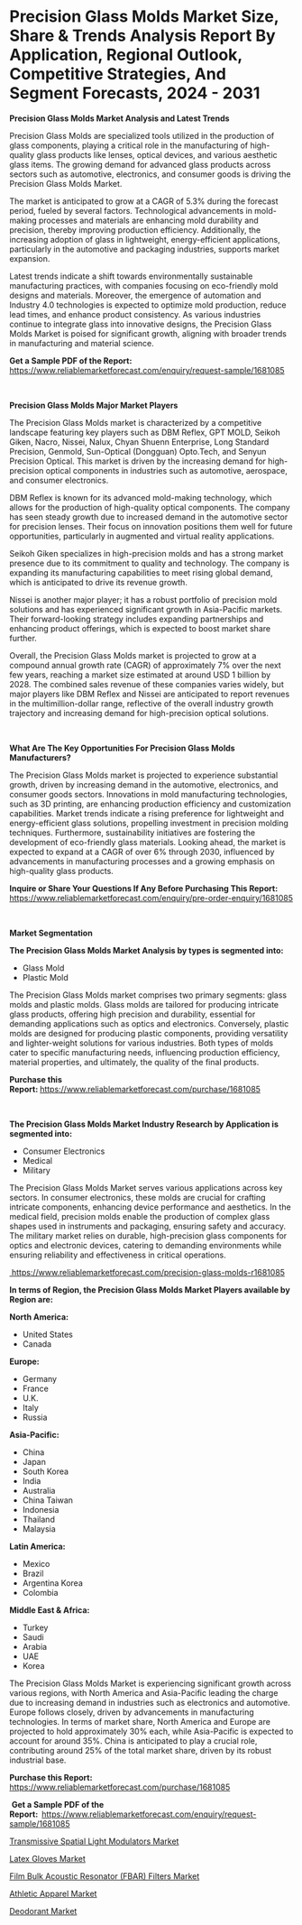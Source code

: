 <p><h1>Precision Glass Molds Market Size, Share & Trends Analysis Report By Application, Regional Outlook, Competitive Strategies, And Segment Forecasts, 2024 - 2031</h1></p><p><strong>Precision Glass Molds Market Analysis and Latest Trends</strong></p>
<p><p>Precision Glass Molds are specialized tools utilized in the production of glass components, playing a critical role in the manufacturing of high-quality glass products like lenses, optical devices, and various aesthetic glass items. The growing demand for advanced glass products across sectors such as automotive, electronics, and consumer goods is driving the Precision Glass Molds Market.</p><p>The market is anticipated to grow at a CAGR of 5.3% during the forecast period, fueled by several factors. Technological advancements in mold-making processes and materials are enhancing mold durability and precision, thereby improving production efficiency. Additionally, the increasing adoption of glass in lightweight, energy-efficient applications, particularly in the automotive and packaging industries, supports market expansion.</p><p>Latest trends indicate a shift towards environmentally sustainable manufacturing practices, with companies focusing on eco-friendly mold designs and materials. Moreover, the emergence of automation and Industry 4.0 technologies is expected to optimize mold production, reduce lead times, and enhance product consistency. As various industries continue to integrate glass into innovative designs, the Precision Glass Molds Market is poised for significant growth, aligning with broader trends in manufacturing and material science.</p></p>
<p><strong>Get a Sample PDF of the Report:&nbsp;</strong> <a href="https://www.reliablemarketforecast.com/enquiry/request-sample/1681085?utm_campaign=1123&utm_medium=2&utm_source=Github&utm_content=ia&utm_term=04102024&utm_id=precision-glass-molds">https://www.reliablemarketforecast.com/enquiry/request-sample/1681085</a></p>
<p>&nbsp;</p>
<p><strong>Precision Glass Molds Major Market Players</strong></p>
<p><p>The Precision Glass Molds market is characterized by a competitive landscape featuring key players such as DBM Reflex, GPT MOLD, Seikoh Giken, Nacro, Nissei, Nalux, Chyan Shuenn Enterprise, Long Standard Precision, Genmold, Sun-Optical (Dongguan) Opto.Tech, and Senyun Precision Optical. This market is driven by the increasing demand for high-precision optical components in industries such as automotive, aerospace, and consumer electronics.</p><p>DBM Reflex is known for its advanced mold-making technology, which allows for the production of high-quality optical components. The company has seen steady growth due to increased demand in the automotive sector for precision lenses. Their focus on innovation positions them well for future opportunities, particularly in augmented and virtual reality applications.</p><p>Seikoh Giken specializes in high-precision molds and has a strong market presence due to its commitment to quality and technology. The company is expanding its manufacturing capabilities to meet rising global demand, which is anticipated to drive its revenue growth.</p><p>Nissei is another major player; it has a robust portfolio of precision mold solutions and has experienced significant growth in Asia-Pacific markets. Their forward-looking strategy includes expanding partnerships and enhancing product offerings, which is expected to boost market share further.</p><p>Overall, the Precision Glass Molds market is projected to grow at a compound annual growth rate (CAGR) of approximately 7% over the next few years, reaching a market size estimated at around USD 1 billion by 2028. The combined sales revenue of these companies varies widely, but major players like DBM Reflex and Nissei are anticipated to report revenues in the multimillion-dollar range, reflective of the overall industry growth trajectory and increasing demand for high-precision optical solutions.</p></p>
<p>&nbsp;</p>
<p><strong>What Are The Key Opportunities For Precision Glass Molds Manufacturers?</strong></p>
<p><p>The Precision Glass Molds market is projected to experience substantial growth, driven by increasing demand in the automotive, electronics, and consumer goods sectors. Innovations in mold manufacturing technologies, such as 3D printing, are enhancing production efficiency and customization capabilities. Market trends indicate a rising preference for lightweight and energy-efficient glass solutions, propelling investment in precision molding techniques. Furthermore, sustainability initiatives are fostering the development of eco-friendly glass materials. Looking ahead, the market is expected to expand at a CAGR of over 6% through 2030, influenced by advancements in manufacturing processes and a growing emphasis on high-quality glass products.</p></p>
<p><strong>Inquire or Share Your Questions If Any Before Purchasing This Report:</strong> <a href="https://www.reliablemarketforecast.com/enquiry/pre-order-enquiry/1681085?utm_campaign=1123&utm_medium=2&utm_source=Github&utm_content=ia&utm_term=04102024&utm_id=precision-glass-molds">https://www.reliablemarketforecast.com/enquiry/pre-order-enquiry/1681085</a></p>
<p>&nbsp;</p>
<p><strong>Market Segmentation</strong></p>
<p><strong>The Precision Glass Molds Market Analysis by types is segmented into:</strong></p>
<p><ul><li>Glass Mold</li><li>Plastic Mold</li></ul></p>
<p><p>The Precision Glass Molds market comprises two primary segments: glass molds and plastic molds. Glass molds are tailored for producing intricate glass products, offering high precision and durability, essential for demanding applications such as optics and electronics. Conversely, plastic molds are designed for producing plastic components, providing versatility and lighter-weight solutions for various industries. Both types of molds cater to specific manufacturing needs, influencing production efficiency, material properties, and ultimately, the quality of the final products.</p></p>
<p><strong>Purchase this Report:&nbsp;</strong><a href="https://www.reliablemarketforecast.com/purchase/1681085?utm_campaign=1123&utm_medium=2&utm_source=Github&utm_content=ia&utm_term=04102024&utm_id=precision-glass-molds">https://www.reliablemarketforecast.com/purchase/1681085</a></p>
<p>&nbsp;</p>
<p><strong>The Precision Glass Molds Market Industry Research by Application is segmented into:</strong></p>
<p><ul><li>Consumer Electronics</li><li>Medical</li><li>Military</li></ul></p>
<p><p>The Precision Glass Molds Market serves various applications across key sectors. In consumer electronics, these molds are crucial for crafting intricate components, enhancing device performance and aesthetics. In the medical field, precision molds enable the production of complex glass shapes used in instruments and packaging, ensuring safety and accuracy. The military market relies on durable, high-precision glass components for optics and electronic devices, catering to demanding environments while ensuring reliability and effectiveness in critical operations.</p></p>
<p><a href="https://www.reliablemarketforecast.com/precision-glass-molds-r1681085?utm_campaign=1123&utm_medium=2&utm_source=Github&utm_content=ia&utm_term=04102024&utm_id=precision-glass-molds">&nbsp;https://www.reliablemarketforecast.com/precision-glass-molds-r1681085</a></p>
<p><strong>In terms of Region, the Precision Glass Molds Market Players available by Region are:</strong></p>
<p>
    <p> <strong> North America: </strong>
        <ul>
            <li>United States</li>
            <li>Canada</li>
        </ul>
        </p> 
    <p> <strong> Europe: </strong>
        <ul>
            <li>Germany</li>
            <li>France</li>
            <li>U.K.</li>
            <li>Italy</li>
            <li>Russia</li>
        </ul>
        </p> 
    <p> <strong> Asia-Pacific: </strong>
        <ul>
            <li>China</li>
            <li>Japan</li>
            <li>South Korea</li>
            <li>India</li>
            <li>Australia</li>
            <li>China Taiwan</li>
            <li>Indonesia</li>
            <li>Thailand</li>
            <li>Malaysia</li>
        </ul>
        </p> 
    <p> <strong> Latin America: </strong>
        <ul>
            <li>Mexico</li>
            <li>Brazil</li>
            <li>Argentina Korea</li>
            <li>Colombia</li>
        </ul>
        </p> 
    <p> <strong> Middle East & Africa: </strong>
        <ul>
            <li>Turkey</li>
            <li>Saudi</li>
            <li>Arabia</li>
            <li>UAE</li>
            <li>Korea</li>
        </ul>
    </p>
    </p>
<p><p>The Precision Glass Molds Market is experiencing significant growth across various regions, with North America and Asia-Pacific leading the charge due to increasing demand in industries such as electronics and automotive. Europe follows closely, driven by advancements in manufacturing technologies. In terms of market share, North America and Europe are projected to hold approximately 30% each, while Asia-Pacific is expected to account for around 35%. China is anticipated to play a crucial role, contributing around 25% of the total market share, driven by its robust industrial base.</p></p>
<p><strong>Purchase this Report: </strong><a href="https://www.reliablemarketforecast.com/purchase/1681085?utm_campaign=1123&utm_medium=2&utm_source=Github&utm_content=ia&utm_term=04102024&utm_id=precision-glass-molds">https://www.reliablemarketforecast.com/purchase/1681085</a></p>
<p>&nbsp;<strong>Get a Sample PDF of the Report:&nbsp;&nbsp;</strong><a href="https://www.reliablemarketforecast.com/enquiry/request-sample/1681085?utm_campaign=1123&utm_medium=2&utm_source=Github&utm_content=ia&utm_term=04102024&utm_id=precision-glass-molds">https://www.reliablemarketforecast.com/enquiry/request-sample/1681085</a></p>
<p><strong></strong></p>
<p><p><a href="https://issuu.com/reportprime-2/docs/transmissive-spatial-light-modulato_aa352553a73297?utm_campaign=1123&utm_medium=2&utm_source=Github&utm_content=ia&utm_term=04102024&utm_id=precision-glass-molds">Transmissive Spatial Light Modulators Market</a></p><p><a href="https://www.linkedin.com/pulse/latex-gloves-market-investigation-industry-evolution-forecast-qoake?utm_campaign=1123&utm_medium=2&utm_source=Github&utm_content=ia&utm_term=04102024&utm_id=precision-glass-molds">Latex Gloves Market</a></p><p><a href="https://issuu.com/reportprime-2/docs/film-bulk-acoustic-resonator-fbar-f_9af9240053edf6?utm_campaign=1123&utm_medium=2&utm_source=Github&utm_content=ia&utm_term=04102024&utm_id=precision-glass-molds">Film Bulk Acoustic Resonator (FBAR) Filters Market</a></p><p><a href="https://www.linkedin.com/pulse/analyzing-athletic-apparel-market-dynamics-growth-drivers-forecasted-bhtte?utm_campaign=1123&utm_medium=2&utm_source=Github&utm_content=ia&utm_term=04102024&utm_id=precision-glass-molds">Athletic Apparel Market</a></p><p><a href="https://www.linkedin.com/pulse/deodorant-market-ecosystem-competitive-landscape-strategic-gbize?utm_campaign=1123&utm_medium=2&utm_source=Github&utm_content=ia&utm_term=04102024&utm_id=precision-glass-molds">Deodorant Market</a></p></p>